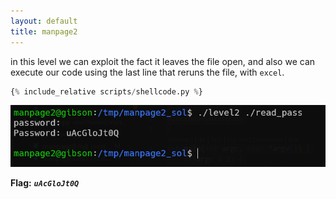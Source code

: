 ```yaml
---
layout: default
title: manpage2
---
```




in this level we can exploit the fact it leaves the file open, and also we can execute our code using the last line that reruns the file, with `excel`.
<!-- ```c
{% include_relative scripts/level2/level2.c %}
```
```c
{% include_relative scripts/level2/read_pass.c %}
``` -->
```python
{% include_relative scripts/shellcode.py %}
```

![image](./images/level2.png)

**Flag:** ***`uAcGloJt0Q`*** 
